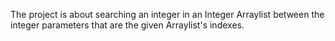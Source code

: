 The project is about searching an integer in an Integer Arraylist between the integer parameters that are the given Arraylist's indexes.
